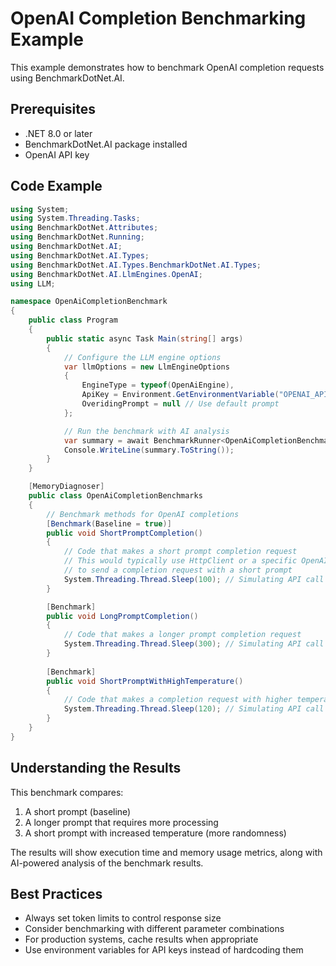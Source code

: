 # OpenAI Completion Benchmarking Example

This example demonstrates how to benchmark OpenAI completion requests using BenchmarkDotNet.AI.

## Prerequisites

- .NET 8.0 or later
- BenchmarkDotNet.AI package installed
- OpenAI API key

## Code Example

```csharp
using System;
using System.Threading.Tasks;
using BenchmarkDotNet.Attributes;
using BenchmarkDotNet.Running;
using BenchmarkDotNet.AI;
using BenchmarkDotNet.AI.Types;
using BenchmarkDotNet.AI.Types.BenchmarkDotNet.AI.Types;
using BenchmarkDotNet.AI.LlmEngines.OpenAI;
using LLM;

namespace OpenAiCompletionBenchmark
{
    public class Program
    {
        public static async Task Main(string[] args)
        {
            // Configure the LLM engine options
            var llmOptions = new LlmEngineOptions
            {
                EngineType = typeof(OpenAiEngine),
                ApiKey = Environment.GetEnvironmentVariable("OPENAI_API_KEY"),
                OveridingPrompt = null // Use default prompt
            };

            // Run the benchmark with AI analysis
            var summary = await BenchmarkRunner<OpenAiCompletionBenchmarks>.Run(llmOptions);
            Console.WriteLine(summary.ToString());
        }
    }

    [MemoryDiagnoser]
    public class OpenAiCompletionBenchmarks
    {
        // Benchmark methods for OpenAI completions
        [Benchmark(Baseline = true)]
        public void ShortPromptCompletion()
        {
            // Code that makes a short prompt completion request
            // This would typically use HttpClient or a specific OpenAI SDK
            // to send a completion request with a short prompt
            System.Threading.Thread.Sleep(100); // Simulating API call time
        }

        [Benchmark]
        public void LongPromptCompletion()
        {
            // Code that makes a longer prompt completion request
            System.Threading.Thread.Sleep(300); // Simulating API call time
        }
        
        [Benchmark]
        public void ShortPromptWithHighTemperature()
        {
            // Code that makes a completion request with higher temperature setting
            System.Threading.Thread.Sleep(120); // Simulating API call time
        }
    }
}
```

## Understanding the Results

This benchmark compares:

1. A short prompt (baseline)
2. A longer prompt that requires more processing
3. A short prompt with increased temperature (more randomness)

The results will show execution time and memory usage metrics, along with AI-powered analysis of the benchmark results.

## Best Practices

- Always set token limits to control response size
- Consider benchmarking with different parameter combinations
- For production systems, cache results when appropriate
- Use environment variables for API keys instead of hardcoding them 